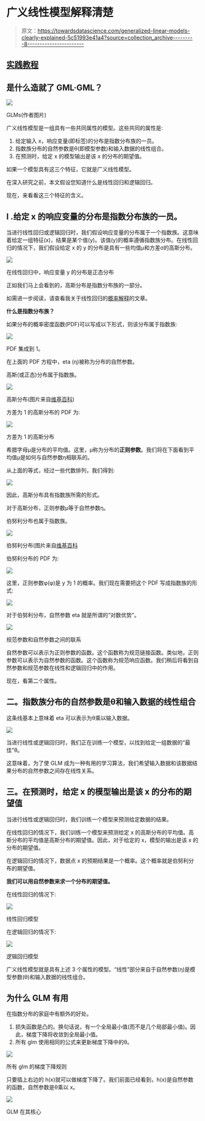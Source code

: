 # 广义线性模型解释清楚

> 原文：<https://towardsdatascience.com/generalized-linear-models-clearly-explained-5c51993e41a4?source=collection_archive---------8----------------------->

## [实践教程](https://towardsdatascience.com/tagged/hands-on-tutorials)

## 是什么造就了 GML·GML？

![](img/45109a8da70edb5b734cc807ac41a4fd.png)

GLMs(作者图片)

广义线性模型是一组具有一些共同属性的模型。这些共同的属性是:

1.  给定输入 x，响应变量(即标签)的分布是指数分布族的一员。
2.  指数族分布的自然参数是θ(即模型参数)和输入数据的线性组合。
3.  在预测时，给定 x 的模型输出是该 x 的分布的期望值。

如果一个模型具有这三个特征，它就是广义线性模型。

在深入研究之前，本文假设您知道什么是线性回归和逻辑回归。

现在，来看看这三个特征的含义。

## I .给定 x 的响应变量的分布是指数分布族的一员。

当进行线性回归或逻辑回归时，我们假设响应变量的分布属于一个指数族。这意味着给定一组特征(x)，结果是某个值(y)。该值(y)的概率遵循指数族分布。在线性回归的情况下，我们假设给定 x 的 y 的分布是具有一些均值μ和方差σ的高斯分布。

![](img/abc7602194d6fbc04b1a0f789f5b1367.png)

在线性回归中，响应变量 y 的分布是正态分布

正如我们马上会看到的，高斯分布是指数分布族的一部分。

如需进一步阅读，请查看我关于线性回归的[概率解释](/probabilistic-interpretation-of-linear-regression-clearly-explained-d3b9ba26823b)的文章。

</probabilistic-interpretation-of-linear-regression-clearly-explained-d3b9ba26823b>  

**什么是指数分布族？**

如果分布的概率密度函数(PDF)可以写成以下形式，则该分布属于指数族:

![](img/feeec12a50cf003d321ad2b6dd817d11.png)

PDF 集成到 1。

在上面的 PDF 方程中，eta (η)被称为分布的自然参数。

高斯(或正态)分布属于指数族。

![](img/13f3cdbdbef687a2b8b1eaf1fa42dbf6.png)

高斯分布(图片来自[维基百科](https://en.wikipedia.org/wiki/Normal_distribution#/media/File:Standard_deviation_diagram.svg))

方差为 1 的高斯分布的 PDF 为:

![](img/9c38495ef5c9a1f2fb53f819a5e66ca9.png)

方差为 1 的高斯分布

希腊字母μ是分布的平均值。这里，μ称为分布的**正则参数**。我们将在下面看到平均值μ是如何与自然参数η相联系的。

从上面的等式，经过一些代数排列，我们得到:

![](img/d53d09fdc304aa7531beb88cb1cd3cb8.png)

因此，高斯分布具有指数族所需的形式。

对于高斯分布，正则参数μ等于自然参数η。

伯努利分布也属于指数族。

![](img/2e8cbffe4743cc9602fe6a91b0e3e87f.png)

伯努利分布(图片来自[维基百科](https://en.wikipedia.org/wiki/Bernoulli_distribution)

伯努利分布的 PDF 为:

![](img/8e76ab85c1d2f338d10723c759d51688.png)

这里，正则参数φ(φ)是 y 为 1 的概率。我们现在需要把这个 PDF 写成指数族的形式:

![](img/ecc34f0ae82beb4a0608d5f376fce7d0.png)

对于伯努利分布，自然参数 eta 就是所谓的“对数优势”。

![](img/ceeb24164ab3d5283a1db7ff8fc36f9c.png)

规范参数和自然参数之间的联系

自然参数可以表示为正则参数的函数。这个函数称为规范链接函数。类似地，正则参数可以表示为自然参数的函数。这个函数称为规范响应函数。我们稍后将看到自然参数和规范参数在线性和逻辑回归中的作用。

现在，看第二个属性。

## 二。指数族分布的自然参数是θ和输入数据的线性组合

这条线基本上意味着 eta 可以表示为θ乘以输入数据。

![](img/24317151ceddeb4e2126b2f3e2968021.png)

当进行线性或逻辑回归时，我们正在训练一个模型，以找到给定一组数据的“最佳”θ。

这意味着，为了使 GLM 成为一种有用的学习算法，我们希望输入数据和该数据结果分布的自然参数之间存在线性关系。

## 三。在预测时，给定 x 的模型输出是该 x 的分布的期望值

当进行线性或逻辑回归时，我们训练一个模型来预测给定数据的结果。

在线性回归的情况下，我们训练一个模型来预测给定 x 的高斯分布的平均值。高斯分布的平均值是高斯分布的期望值。因此，对于给定的 x，模型的输出是该 x 的分布的期望值。

在逻辑回归的情况下，数据点 x 的预期结果是一个概率。这个概率就是伯努利分布的期望值。

**我们可以用自然参数来求一个分布的期望值。**

在线性回归的情况下:

![](img/5ca60d51ca6b23ee05b922c337ec4b97.png)

线性回归模型

在逻辑回归的情况下:

![](img/65f0e9ae28c77e060aee53a4e1df5e06.png)

逻辑回归模型

广义线性模型就是具有上述 3 个属性的模型。“线性”部分来自于自然参数(η)是模型参数(θ)和输入数据的线性组合。

## 为什么 GLM 有用

在指数分布的家庭中有额外的好处。

1.  损失函数是凸的。换句话说，有一个全局最小值(而不是几个局部最小值)。因此，梯度下降将收敛到全局最小值。
2.  所有 glm 使用相同的公式来更新梯度下降中的θ。

![](img/b637249059785b26b74056b2c2e24a2a.png)

所有 glm 的梯度下降规则

只要插上右边的 h(x)就可以做梯度下降了。我们前面已经看到，h(x)是自然参数的函数，自然参数是θ乘以 x。

![](img/b68d10309b34da1fadaca7b4423080d6.png)

GLM 在其核心